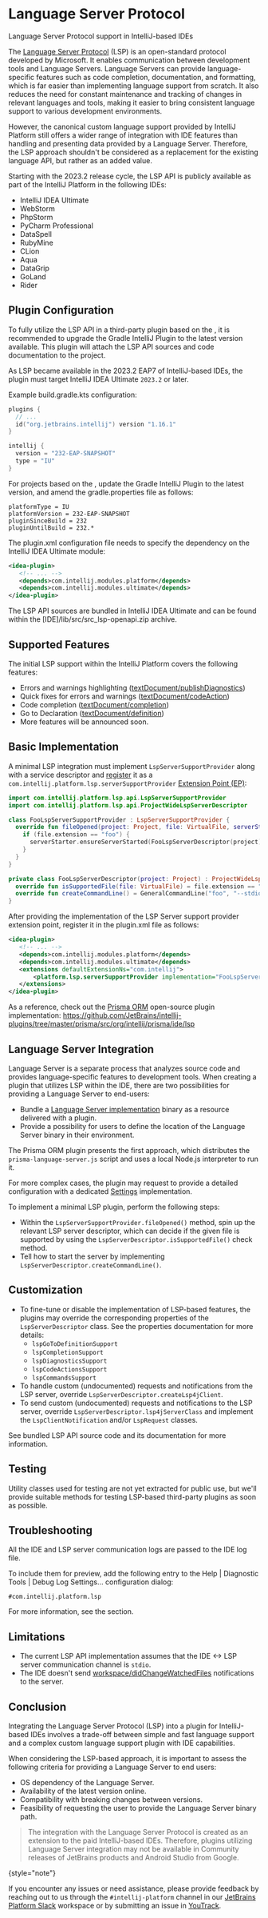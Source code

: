 # Language Server Protocol

<!-- Copyright 2000-2023 JetBrains s.r.o. and contributors. Use of this source code is governed by the Apache 2.0 license. -->

<link-summary>Language Server Protocol support in IntelliJ-based IDEs</link-summary>

The [Language Server Protocol](https://microsoft.github.io/language-server-protocol/) (LSP) is an open-standard protocol developed by Microsoft. It enables communication between development tools and Language Servers.
Language Servers can provide language-specific features such as code completion, documentation, and formatting, which is far easier than implementing language support from scratch.
It also reduces the need for constant maintenance and tracking of changes in relevant languages and tools, making it easier to bring consistent language support to various development environments.

However, the canonical custom language support provided by IntelliJ Platform still offers a wider range of integration with IDE features than handling and presenting data provided by a Language Server.
Therefore, the LSP approach shouldn't be considered as a replacement for the existing language API, but rather as an added value.

Starting with the 2023.2 release cycle, the LSP API is publicly available as part of the IntelliJ Platform in the following IDEs:
- IntelliJ IDEA Ultimate
- WebStorm
- PhpStorm
- PyCharm Professional
- DataSpell
- RubyMine
- CLion
- Aqua
- DataGrip
- GoLand
- Rider

## Plugin Configuration

To fully utilize the LSP API in a third-party plugin based on the [](tools_gradle_intellij_plugin.md), it is recommended to upgrade the Gradle IntelliJ Plugin to the latest version available.
This plugin will attach the LSP API sources and code documentation to the project.

As LSP became available in the 2023.2 EAP7 of IntelliJ-based IDEs, the plugin must target IntelliJ IDEA Ultimate `2023.2` or later.

Example <path>build.gradle.kts</path> configuration:

```kotlin
plugins {
  // ...
  id("org.jetbrains.intellij") version "1.16.1"
}

intellij {
  version = "232-EAP-SNAPSHOT"
  type = "IU"
}
```

For projects based on the [](plugin_github_template.md), update the Gradle IntelliJ Plugin to the latest version, and amend the <path>gradle.properties</path> file as follows:

```properties
platformType = IU
platformVersion = 232-EAP-SNAPSHOT
pluginSinceBuild = 232
pluginUntilBuild = 232.*
```

The <path>plugin.xml</path> configuration file needs to specify the dependency on the IntelliJ IDEA Ultimate module:

```xml
<idea-plugin>
   <!-- ... -->
   <depends>com.intellij.modules.platform</depends>
   <depends>com.intellij.modules.ultimate</depends>
</idea-plugin>
```

The LSP API sources are bundled in IntelliJ IDEA Ultimate and can be found within the <path>[IDE]/lib/src/src_lsp-openapi.zip</path> archive.

## Supported Features

The initial LSP support within the IntelliJ Platform covers the following features:

- Errors and warnings highlighting ([textDocument/publishDiagnostics](https://microsoft.github.io/language-server-protocol/specification/#textDocument_publishDiagnostics))
- Quick fixes for errors and warnings ([textDocument/codeAction](https://microsoft.github.io/language-server-protocol/specification/#textDocument_codeAction))
- Code completion ([textDocument/completion](https://microsoft.github.io/language-server-protocol/specification/#textDocument_completion))
- Go to Declaration ([textDocument/definition](https://microsoft.github.io/language-server-protocol/specification/#textDocument_definition))
- More features will be announced soon.

## Basic Implementation

A minimal LSP integration must implement `LspServerSupportProvider` along with a service descriptor and [register](plugin_extensions.md#declaring-extensions) it as a `com.intellij.platform.lsp.serverSupportProvider` [Extension Point (EP)](plugin_extension_points.md):

```kotlin
import com.intellij.platform.lsp.api.LspServerSupportProvider
import com.intellij.platform.lsp.api.ProjectWideLspServerDescriptor

class FooLspServerSupportProvider : LspServerSupportProvider {
  override fun fileOpened(project: Project, file: VirtualFile, serverStarter: LspServerStarter) {
    if (file.extension == "foo") {
      serverStarter.ensureServerStarted(FooLspServerDescriptor(project))
    }
  }
}

private class FooLspServerDescriptor(project: Project) : ProjectWideLspServerDescriptor(project, "Foo") {
  override fun isSupportedFile(file: VirtualFile) = file.extension == "foo"
  override fun createCommandLine() = GeneralCommandLine("foo", "--stdio")
}
```

After providing the implementation of the LSP Server support provider extension point, register it in the <path>plugin.xml</path> file as follows:

```xml
<idea-plugin>
   <!-- ... -->
   <depends>com.intellij.modules.platform</depends>
   <depends>com.intellij.modules.ultimate</depends>
   <extensions defaultExtensionNs="com.intellij">
       <platform.lsp.serverSupportProvider implementation="FooLspServerSupportProvider"/>
   </extensions>
</idea-plugin>
```

As a reference, check out the [Prisma ORM](https://plugins.jetbrains.com/plugin/20686-prisma-orm) open-source plugin implementation: https://github.com/JetBrains/intellij-plugins/tree/master/prisma/src/org/intellij/prisma/ide/lsp

## Language Server Integration

Language Server is a separate process that analyzes source code and provides language-specific features to development tools.
When creating a plugin that utilizes LSP within the IDE, there are two possibilities for providing a Language Server to end-users:

- Bundle a [Language Server implementation](https://microsoft.github.io/language-server-protocol/implementors/servers/) binary as a resource delivered with a plugin.
- Provide a possibility for users to define the location of the Language Server binary in their environment.

The Prisma ORM plugin presents the first approach, which distributes the `prisma-language-server.js` script and uses a local Node.js interpreter to run it.

For more complex cases, the plugin may request to provide a detailed configuration with a dedicated [Settings](settings_guide.md) implementation.

To implement a minimal LSP plugin, perform the following steps:
- Within the `LspServerSupportProvider.fileOpened()` method, spin up the relevant LSP server descriptor, which can decide if the given file is supported by using the `LspServerDescriptor.isSupportedFile()` check method.
- Tell how to start the server by implementing `LspServerDescriptor.createCommandLine()`.

## Customization

- To fine-tune or disable the implementation of LSP-based features, the plugins may override the corresponding properties of the `LspServerDescriptor` class.
  See the properties documentation for more details:
  - `lspGoToDefinitionSupport`
  - `lspCompletionSupport`
  - `lspDiagnosticsSupport`
  - `lspCodeActionsSupport`
  - `lspCommandsSupport`
- To handle custom (undocumented) requests and notifications from the LSP server, override `LspServerDescriptor.createLsp4jClient`.
- To send custom (undocumented) requests and notifications to the LSP server, override `LspServerDescriptor.lsp4jServerClass` and implement the `LspClientNotification` and/or `LspRequest` classes.

See bundled LSP API source code and its documentation for more information.

## Testing

Utility classes used for testing are not yet extracted for public use, but we'll provide suitable methods for testing LSP-based third-party plugins as soon as possible.

## Troubleshooting

All the IDE and LSP server communication logs are passed to the IDE log file.

To include them for preview, add the following entry to the <control>Help | Diagnostic Tools | Debug Log Settings…</control> configuration dialog:

```
#com.intellij.platform.lsp
```

For more information, see the [](ide_infrastructure.md#logging) section.

## Limitations

- The current LSP API implementation assumes that the IDE <-> LSP server communication channel is `stdio`.
- The IDE doesn't send [workspace/didChangeWatchedFiles](https://microsoft.github.io/language-server-protocol/specification/#workspace_didChangeWatchedFiles) notifications to the server.

## Conclusion

Integrating the Language Server Protocol (LSP) into a plugin for IntelliJ-based IDEs involves a trade-off between simple and fast language support and a complex custom language support plugin with IDE capabilities.

When considering the LSP-based approach, it is important to assess the following criteria for providing a Language Server to end users:

- OS dependency of the Language Server.
- Availability of the latest version online.
- Compatibility with breaking changes between versions.
- Feasibility of requesting the user to provide the Language Server binary path.

> The integration with the Language Server Protocol is created as an extension to the paid IntelliJ-based IDEs.
> Therefore, plugins utilizing Language Server integration may not be available in Community releases of JetBrains products and Android Studio from Google.
>
{style="note"}

If you encounter any issues or need assistance, please provide feedback by reaching out to us through the `#intellij-platform` channel in our [JetBrains Platform Slack](https://plugins.jetbrains.com/slack/) workspace or by submitting an issue in [YouTrack](https://youtrack.jetbrains.com/newIssue?project=IDEA&c=Subsystem%20Core.%20Platform%20API).
